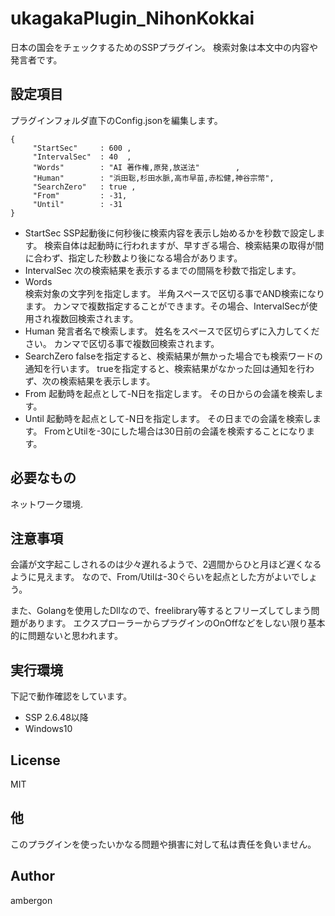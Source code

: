 # ukagakaPlugin_NihonKokkai
日本の国会をチェックするためのSSPプラグイン。
検索対象は本文中の内容や発言者です。


## 設定項目
プラグインフォルダ直下のConfig.jsonを編集します。
```
{
     "StartSec"     : 600 ,
     "IntervalSec"  : 40  ,
     "Words"        : "AI 著作権,原発,放送法"        ,
     "Human"        : "浜田聡,杉田水脈,高市早苗,赤松健,神谷宗幣",
     "SearchZero"   : true ,
     "From"         : -31,
     "Until"        : -31
}
```
- StartSec
    SSP起動後に何秒後に検索内容を表示し始めるかを秒数で設定します。
    検索自体は起動時に行われますが、早すぎる場合、検索結果の取得が間に合わず、指定した秒数より後になる場合があります。
- IntervalSec
    次の検索結果を表示するまでの間隔を秒数で指定します。
- Words    
    検索対象の文字列を指定します。
    半角スペースで区切る事でAND検索になります。
    カンマで複数指定することができます。その場合、IntervalSecが使用され複数回検索されます。
- Human
    発言者名で検索します。
    姓名をスペースで区切らずに入力してください。
    カンマで区切る事で複数回検索されます。
- SearchZero
    falseを指定すると、検索結果が無かった場合でも検索ワードの通知を行います。
    trueを指定すると、検索結果がなかった回は通知を行わず、次の検索結果を表示します。
- From
    起動時を起点として-N日を指定します。
    その日からの会議を検索します。
- Until
    起動時を起点として-N日を指定します。
    その日までの会議を検索します。
    FromとUtilを-30にした場合は30日前の会議を検索することになります。


## 必要なもの
ネットワーク環境.


## 注意事項
会議が文字起こしされるのは少々遅れるようで、2週間からひと月ほど遅くなるように見えます。
なので、From/Utilは-30ぐらいを起点とした方がよいでしょう。

また、Golangを使用したDllなので、freelibrary等するとフリーズしてしまう問題があります。
エクスプローラーからプラグインのOnOffなどをしない限り基本的に問題ないと思われます。


## 実行環境
下記で動作確認をしています。
- SSP 2.6.48以降
- Windows10



## License
MIT


## 他
このプラグインを使ったいかなる問題や損害に対して私は責任を負いません。


## Author
ambergon




